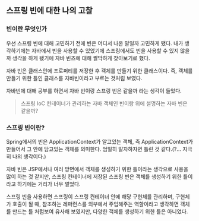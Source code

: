 
## 스프링 빈에 대한 나의 고찰

### 빈이란 무엇인가
우선 스프링 빈에 대해 고민하기 전에 빈은 어디서 나온 말일까 고민하게 됐다. 내가 생각하기에는 자바에서 빈을
사용할 수 있었기에 스프링에서도 빈을 사용할 수 있지 않을까 생각을 하게 됐기에 자바 빈즈에 대해 짤막하게 찾아보기로 했다.

자바 빈은 클래스안에 프로퍼티를 저장한 후 객체를 만들기 위한 클래스이다. 즉, 객체를 만들기 위한 틀인 클래스를 자바빈이라고 부르는 것처럼 보였다.

자바빈에 대해 공부를 하면서 자바 빈이랑 스프링 빈은 같을까 라는 생각이 들었다.

> 스프링 IoC 컨테이너가 관리하는 자바 객체인 빈이랑 위에 설명하는 자바 빈은 같을까? 

### 스프링 빈이란?
Spring에서의 빈은 ApplicationContext가 알고있는 객체, 즉 ApplicationContext가 만들어서 그 안에 담고있는 객체를 의미한다. 엄밀히 말자하자면 틀린 것 같다.(?... 지극히 나의 생각이다.)

자바 빈은 JSP에서나 여러 방면에서 객체를 생성하기 위한 틀이라는 생각으로 사용을 많이 하는 것 같지만, 스프링 컨테이너에 저장된 스프링 빈은 객체를 생성하기 위한 틀이라고 하기에는 거리가 너무 멀었다.

스프링 빈을 사용하면 스프링이 스프링 컨테이너 안에 해당 구현체를 관리하며, 구현체가 호출이 될 때, 참조하는 레퍼런스를 외부에서 주입해주는 역할이라고 생각하면 객체를 만드는 틀 처럼보여 유사해 보였지만, 다양한 객체를 생성하기 위한 틀은 아니었다.
